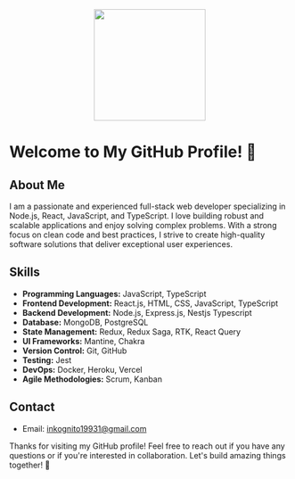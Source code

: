 <div id="header" align="center">
  <img src="https://media.giphy.com/media/2IudUHdI075HL02Pkk/giphy.gif" width="200"/>
</div>

# Welcome to My GitHub Profile! 👋

## About Me
I am a passionate and experienced full-stack web developer specializing in Node.js, React, JavaScript, and TypeScript. I love building robust and scalable applications and enjoy solving complex problems. With a strong focus on clean code and best practices, I strive to create high-quality software solutions that deliver exceptional user experiences.

## Skills

- **Programming Languages:** JavaScript, TypeScript
- **Frontend Development:** React.js, HTML, CSS, JavaScript, TypeScript
- **Backend Development:** Node.js, Express.js, Nestjs Typescript
- **Database:** MongoDB, PostgreSQL
- **State Management:** Redux, Redux Saga, RTK, React Query
- **UI Frameworks:** Mantine, Chakra
- **Version Control:** Git, GitHub
- **Testing:** Jest
- **DevOps:** Docker, Heroku, Vercel
- **Agile Methodologies:** Scrum, Kanban 

## Contact

- Email: inkognito19931@gmail.com

Thanks for visiting my GitHub profile! Feel free to reach out if you have any questions or if you're interested in collaboration. Let's build amazing things together! 🚀
